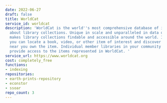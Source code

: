 ```yaml
---
date: 2022-06-27
draft: false
title: WorldCat
service_id: worldcat
description: 'WorldCat is the world''s most comprehensive database of information
  about library collections. Unique in scale and unparalleled in data quality, WorldCat
  makes library collections findable and accessible around the world. It''s where
  you can locate a book, video, or other item of interest and discover which libraries
  near you own the item. Individual member libraries in your community and elsewhere
  provide access to the items represented in WorldCat. '
service_url: https://www.worldcat.org
cost: completely_free
functions:
- indexing
repositories:
- earth-prints-repository
- econstor
- ssoar
repo_count: 3
---
```



